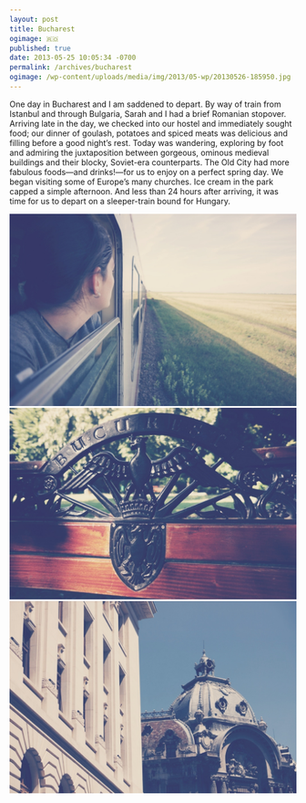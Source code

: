 ```yaml
---
layout: post
title: Bucharest
ogimage: 🇷🇴
published: true
date: 2013-05-25 10:05:34 -0700
permalink: /archives/bucharest
ogimage: /wp-content/uploads/media/img/2013/05-wp/20130526-185950.jpg
---
```

One day in Bucharest and I am saddened to depart. By way of train from Istanbul and through Bulgaria, Sarah and I had a brief Romanian stopover. Arriving late in the day, we checked into our hostel and immediately sought food; our dinner of goulash, potatoes and spiced meats was delicious and filling before a good night’s rest. Today was wandering, exploring by foot and admiring the juxtaposition between gorgeous, ominous medieval buildings and their blocky, Soviet-era counterparts. The Old City had more fabulous foods—and drinks!—for us to enjoy on a perfect spring day. We began visiting some of Europe’s many churches. Ice cream in the park capped a simple afternoon. And less than 24 hours after arriving, it was time for us to depart on a sleeper-train bound for Hungary.

![Sarah peering out at Romanian countryside][1] 
![Bucharesti, park bench][2] 
![Architecture in the Old City][3]

 [1]: /wp-content/uploads/media/img/2013/05-wp/20130526-185950.jpg
 [2]: /wp-content/uploads/media/img/2013/05-wp/20130526-185958.jpg
 [3]: /wp-content/uploads/media/img/2013/05-wp/20130526-190005.jpg
